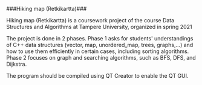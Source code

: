 ###Hiking map (Retkikartta)###

Hiking map (Retkikartta) is a coursework project of the course Data Structures and Algorithms at Tampere University, organized in spring 2021

The project is done in 2 phases. Phase 1 asks for students' understandings of C++ data structures (vector, map, unordered_map, trees, graphs,...) and how to use them efficiently in certain cases, including sorting algorithms. Phase 2 focuses on graph and searching algorithms, such as BFS, DFS, and Dijkstra.

The program should be compiled using QT Creator to enable the QT GUI.
